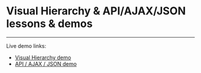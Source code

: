 
# Visual Hierarchy & API/AJAX/JSON lessons & demos


---


Live demo links:
- [Visual Hierarchy demo](http://www.lizaramo.com/visual-hierarchy/)
- [API / AJAX / JSON demo](http://www.lizaramo.com/omdb-api/)
